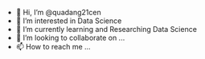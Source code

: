 - 👋 Hi, I’m @quadang21cen
- 👀 I’m interested in Data Science
- 🌱 I’m currently learning and Researching Data Science
- 💞️ I’m looking to collaborate on ...
- 📫 How to reach me ...

<!---
quadang21cen/quadang21cen is a ✨ special ✨ repository because its `README.md` (this file) appears on your GitHub profile.
You can click the Preview link to take a look at your changes.
--->
